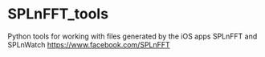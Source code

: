 # SPLnFFT_tools
Python tools for working with files generated by the iOS apps SPLnFFT and SPLnWatch https://www.facebook.com/SPLnFFT
